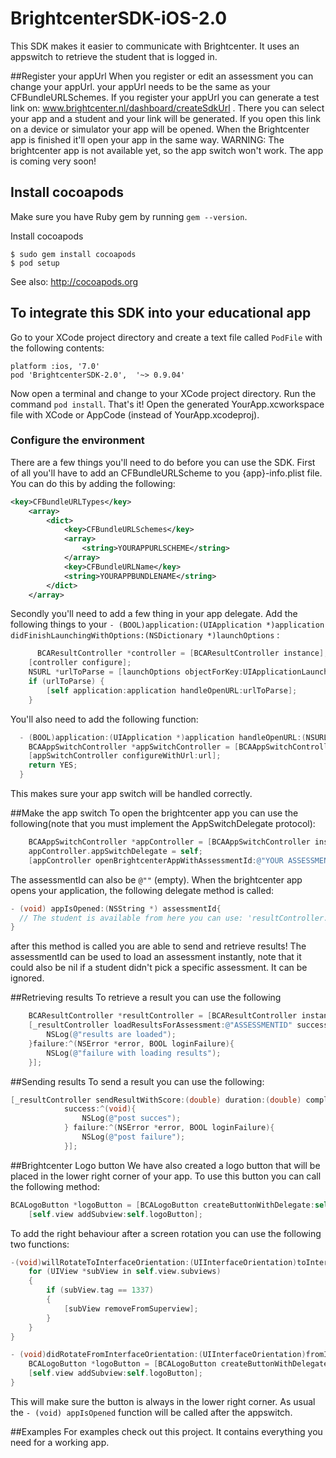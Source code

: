 BrightcenterSDK-iOS-2.0
=======================

This SDK makes it easier to communicate with Brightcenter. It uses an appswitch to retrieve the student that is logged in. 

##Register your appUrl
When you register or edit an assessment you can change your appUrl. your appUrl needs to be the same as your CFBundleURLSchemes. If you register your appUrl you can generate a test link on: www.brightcenter.nl/dashboard/createSdkUrl . There you can select your app and a student and your link will be generated. If you open this link on a device or simulator your app will be opened.
When the Brightcenter app is finished it'll open your app in the same way.
WARNING: The brightcenter app is not available yet, so the app switch won't work. The app is coming very soon!

## Install cocoapods

Make sure you have Ruby gem by running `gem --version`.

Install cocoapods

    $ sudo gem install cocoapods
    $ pod setup

See also: http://cocoapods.org


## To integrate this SDK into your educational app

Go to your XCode project directory and create a text file called `PodFile` with the following contents:

    platform :ios, '7.0'
    pod 'BrightcenterSDK-2.0',  '~> 0.9.04'

Now open a terminal and change to your XCode project directory. Run the command `pod install`. That's it!
Open the generated YourApp.xcworkspace file with XCode or AppCode (instead of YourApp.xcodeproj).

### Configure the environment 
There are a few things you'll need to do before you can use the SDK.
First of all you'll have to add an CFBundleURLScheme to you {app}-info.plist file. You can do this by adding the following:

```xml
<key>CFBundleURLTypes</key>
    <array>
        <dict>
            <key>CFBundleURLSchemes</key>
            <array>
                <string>YOURAPPURLSCHEME</string>
            </array>
            <key>CFBundleURLName</key>
            <string>YOURAPPBUNDLENAME</string>
        </dict>
    </array>
```

Secondly you'll need to add a few thing in your app delegate. Add the following things to your `- (BOOL)application:(UIApplication *)application didFinishLaunchingWithOptions:(NSDictionary *)launchOptions` :

```objective-c
      BCAResultController *controller = [BCAResultController instance];
    [controller configure];
    NSURL *urlToParse = [launchOptions objectForKey:UIApplicationLaunchOptionsURLKey];
    if (urlToParse) {
        [self application:application handleOpenURL:urlToParse];
    }
```

You'll also need to add the following function:
```objective-c
  - (BOOL)application:(UIApplication *)application handleOpenURL:(NSURL *)url {
    BCAAppSwitchController *appSwitchController = [BCAAppSwitchController instance];
    [appSwitchController configureWithUrl:url];
    return YES;
  }
```

This makes sure your app switch will be handled correctly.

##Make the app switch
To open the brightcenter app you can use the following(note that you must implement the AppSwitchDelegate protocol):

```objective-c
    BCAAppSwitchController *appController = [BCAAppSwitchController instance];
    appController.appSwitchDelegate = self;
    [appController openBrightcenterAppWithAssessmentId:@"YOUR ASSESSMENT ID" urlScheme:@"YOURURLSCHEME"];
```
The assessmentId can also be `@""` (empty). When the brightcenter app opens your application, the following delegate method is called:
```objective-c
- (void) appIsOpened:(NSString *) assessmentId{
  // The student is available from here you can use: 'resultController.student'
}
```
after this method is called you are able to send and retrieve results! The assessmentId can be used to load an assessment instantly, note that it could also be nil if a student didn't pick a specific assessment. It can be ignored.

##Retrieving results
To retrieve a result you can use the following
```objective-c
    BCAResultController *resultController = [BCAResultController instance];
    [_resultController loadResultsForAssessment:@"ASSESSMENTID" success:^(NSArray *results){
        NSLog(@"results are loaded");
    }failure:^(NSError *error, BOOL loginFailure){
        NSLog(@"failure with loading results");
    }];
```

##Sending results
To send a result you can use the following:
```objective-c
[_resultController sendResultWithScore:(double) duration:(double) completionStatus:@"INCOMPLETE" assessmentId:@"YOURASSESSMENTID" questionId:@"QUESTIONID"
            success:^(void){
                NSLog(@"post succes");
            } failure:^(NSError *error, BOOL loginFailure){
                NSLog(@"post failure");
            }];
```


##Brightcenter Logo button
We have also created a logo button that will be placed in the lower right corner of your app. To use this button you can call the following method:
```objective-c
BCALogoButton *logoButton = [BCALogoButton createButtonWithDelegate:self assessmentId:@"YOUR ASSESSMENTID" urlScheme:@"YOURURLSCHEME"];
    [self.view addSubview:self.logoButton];
```

To add the right behaviour after a screen rotation you can use the following two functions:
```objective-c
-(void)willRotateToInterfaceOrientation:(UIInterfaceOrientation)toInterfaceOrientation duration:(NSTimeInterval)duration{
    for (UIView *subView in self.view.subviews)
    {
        if (subView.tag == 1337)
        {
            [subView removeFromSuperview];
        }
    }
}

- (void)didRotateFromInterfaceOrientation:(UIInterfaceOrientation)fromInterfaceOrientation{
    BCALogoButton *logoButton = [BCALogoButton createButtonWithDelegate:self assessmentId:@"YOUR ASSESSMENTID" urlScheme:@"YOURURLSCHEME"];
    [self.view addSubview:self.logoButton];
}
```

This will make sure the button is always in the lower right corner.
As usual the `- (void) appIsOpened` function will be called after the appswitch.



##Examples
For examples check out this project. It contains everything you need for a working app.

